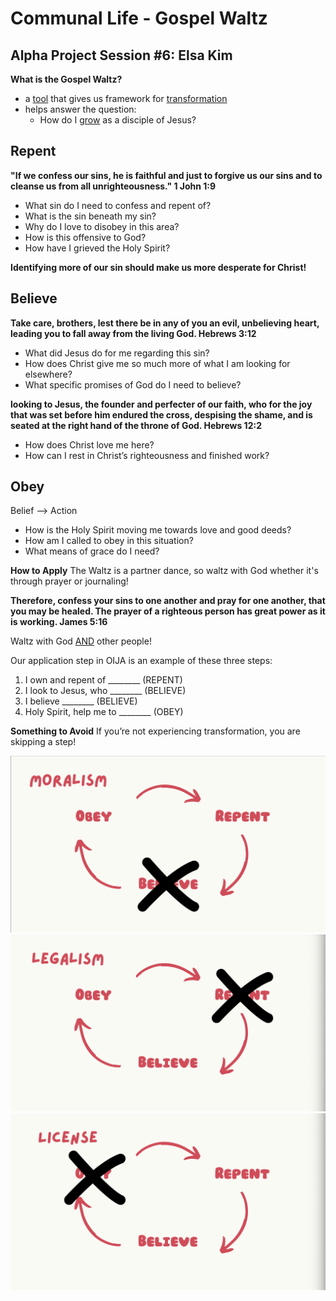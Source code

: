 # Communal Life - Gospel Waltz
## Alpha Project Session #6: Elsa Kim

**What is the Gospel Waltz?**
- a <u>tool</u> that gives us framework for <u>transformation</u>
- helps answer the question:
  - How do I <u>grow</u> as a disciple of Jesus?

## Repent
**"If we confess our sins, he is faithful and just to forgive us our sins and to cleanse us from all unrighteousness." 1 John 1:9**
- What sin do I need to confess and repent of?
- What is the sin beneath my sin?
- Why do I love to disobey in this area?
- How is this offensive to God?
- How have I grieved the Holy Spirit?

**Identifying more of our sin should make us more desperate for Christ!**

## Believe
**Take care, brothers, lest there be in any of you an evil, unbelieving heart, leading you to fall away from the living God. Hebrews 3:12**

- What did Jesus do for me regarding this sin?
- How does Christ give me so much more of what I am looking for elsewhere?
- What specific promises of God do I need to believe?

**looking to Jesus, the founder and perfecter of our faith, who for the joy that was set before him endured the cross, despising the shame, and is seated at the right hand of the throne of God. Hebrews 12:2**

- How does Christ love me here?
- How can I rest in Christ’s righteousness and finished work?

## Obey
Belief --> Action
- How is the Holy Spirit moving me towards love and good deeds?
- How am I called to obey in this situation?
- What means of grace do I need?

**How to Apply**
The Waltz is a partner dance, so waltz with God whether it's through prayer or journaling!

**Therefore, confess your sins to one another and pray for one another, that you may be healed. The prayer of a righteous person has great power as it is working. James 5:16**

Waltz with God <u>AND</u> other people!

Our application step in OIJA is an example of these three steps:
1. I own and repent of ________ (REPENT)
2. I look to Jesus, who ________ (BELIEVE)
3. I believe ________ (BELIEVE)
4. Holy Spirit, help me to ________ (OBEY)

**Something to Avoid**
If you’re not experiencing transformation, you are skipping a step!

![moralism](img/moralism.png)
![legalism](img/legalism.png)
![license](img/license.png)